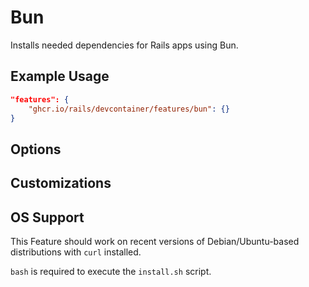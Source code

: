 # Bun

Installs needed dependencies for Rails apps using Bun.

## Example Usage

```json
"features": {
    "ghcr.io/rails/devcontainer/features/bun": {}
}
```

## Options

## Customizations

## OS Support

This Feature should work on recent versions of Debian/Ubuntu-based distributions with `curl` installed.

`bash` is required to execute the `install.sh` script.
